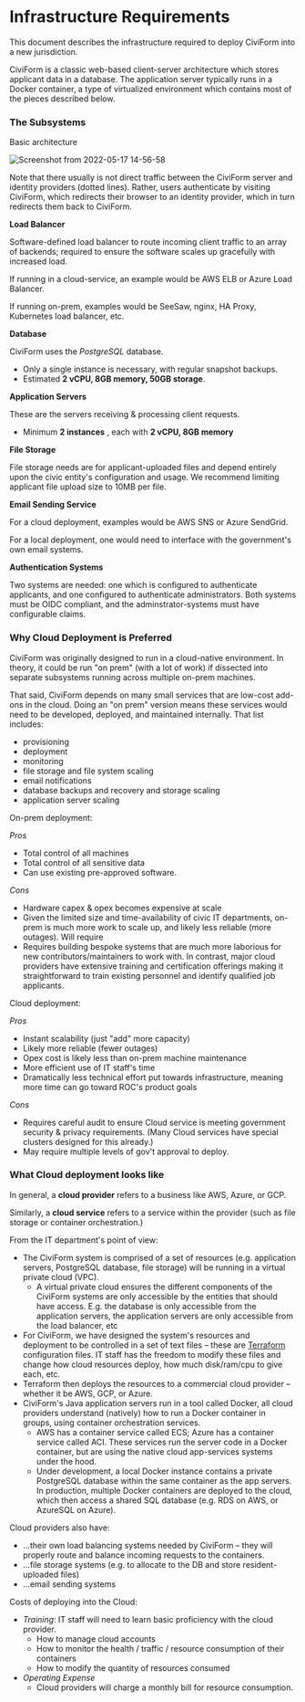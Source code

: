 # Infrastructure Requirements

This document describes the infrastructure required to deploy CiviForm into a new jurisdiction.

CiviForm is a classic web-based client-server architecture which stores applicant data in a database. The application server typically runs in a Docker container, a type of virtualized environment which contains most of the pieces described below.

### The Subsystems

Basic architecture

![Screenshot from 2022-05-17 14-56-58](https://user-images.githubusercontent.com/473671/168917791-71592449-426f-4330-b18b-24127a4d2cfd.png)

Note that there usually is not direct traffic between the CiviForm server and identity providers (dotted lines). Rather, users authenticate by visiting CiviForm, which redirects their browser to an identity provider, which in turn redirects them back to CiviForm.

**Load Balancer**

Software-defined load balancer to route incoming client traffic to an array of backends; required to ensure the software scales up gracefully with increased load.

If running in a cloud-service, an example would be AWS ELB or Azure Load Balancer.

If running on-prem, examples would be SeeSaw, nginx, HA Proxy, Kubernetes load balancer, etc.

**Database**

CiviForm uses the _PostgreSQL_ database.

* Only a single instance is necessary, with regular snapshot backups.
* Estimated **2 vCPU, 8GB memory, 50GB storage**.

**Application Servers**

These are the servers receiving & processing client requests.

* Minimum **2 instances** , each with **2 vCPU, 8GB memory**

**File Storage**

File storage needs are for applicant-uploaded files and depend entirely upon the civic entity's configuration and usage. We recommend limiting applicant file upload size to 10MB per file.

**Email Sending Service**

For a cloud deployment, examples would be AWS SNS or Azure SendGrid.

For a local deployment, one would need to interface with the government's own email systems.

**Authentication Systems**

Two systems are needed: one which is configured to authenticate applicants, and one configured to authenticate administrators. Both systems must be OIDC compliant, and the adminstrator-systems must have configurable claims.

### Why Cloud Deployment is Preferred

CiviForm was originally designed to run in a cloud-native environment. In theory, it could be run "on prem" (with a lot of work) if dissected into separate subsystems running across multiple on-prem machines.

That said, CiviForm depends on many small services that are low-cost add-ons in the cloud. Doing an "on prem" version means these services would need to be developed, deployed, and maintained internally. That list includes:

* provisioning
* deployment
* monitoring
* file storage and file system scaling
* email notifications
* database backups and recovery and storage scaling
* application server scaling

On-prem deployment:

_Pros_

* Total control of all machines
* Total control of all sensitive data
* Can use existing pre-approved software.

_Cons_

* Hardware capex & opex becomes expensive at scale
* Given the limited size and time-availability of civic IT departments, on-prem is much more work to scale up, and likely less reliable (more outages). Will require
* Requires building bespoke systems that are much more laborious for new contributors/maintainers to work with. In contrast, major cloud providers have extensive training and certification offerings making it straightforward to train existing personnel and identify qualified job applicants.

Cloud deployment:

_Pros_

* Instant scalability (just "add" more capacity)
* Likely more reliable (fewer outages)
* Opex cost is likely less than on-prem machine maintenance
* More efficient use of IT staff's time
* Dramatically less technical effort put towards infrastructure, meaning more time can go toward ROC's product goals

_Cons_

* Requires careful audit to ensure Cloud service is meeting government security & privacy requirements. (Many Cloud services have special clusters designed for this already.)
* May require multiple levels of gov't approval to deploy.

### What Cloud deployment looks like

In general, a **cloud provider** refers to a business like AWS, Azure, or GCP.

Similarly, a **cloud service** refers to a service within the provider (such as file storage or container orchestration.)

From the IT department's point of view:

* The CiviForm system is comprised of a set of resources (e.g. application servers, PostgreSQL database, file storage) will be running in a virtual private cloud (VPC).
  * A virtual private cloud ensures the different components of the CiviForm systems are only accessible by the entities that should have access. E.g. the database is only accessible from the application servers, the application servers are only accessible from the load balancer, etc
* For CiviForm, we have designed the system's resources and deployment to be controlled in a set of text files – these are [Terraform](https://www.terraform.io) configuration files. IT staff has the freedom to modify these files and change how cloud resources deploy, how much disk/ram/cpu to give each, etc.
* Terraform then deploys the resources to a commercial cloud provider – whether it be AWS, GCP, or Azure.
* CiviForm's Java application servers run in a tool called Docker, all cloud providers understand (natively) how to run a Docker container in groups, using container orchestration services.
  * AWS has a container service called ECS; Azure has a container service called ACI. These services run the server code in a Docker container, but are using the native cloud app-services systems under the hood.
  * Under development, a local Docker instance contains a private PostgreSQL database within the same container as the app servers. In production, multiple Docker containers are deployed to the cloud, which then access a shared SQL database (e.g. RDS on AWS, or AzureSQL on Azure).

Cloud providers also have:

* ...their own load balancing systems needed by CiviForm – they will properly route and balance incoming requests to the containers.
* ...file storage systems (e.g. to allocate to the DB and store resident-uploaded files)
* ...email sending systems

Costs of deploying into the Cloud:

* _Training_: IT staff will need to learn basic proficiency with the cloud provider.
  * How to manage cloud accounts
  * How to monitor the health / traffic / resource consumption of their containers
  * How to modify the quantity of resources consumed
* _Operating Expense_
  * Cloud providers will charge a monthly bill for resource consumption.
